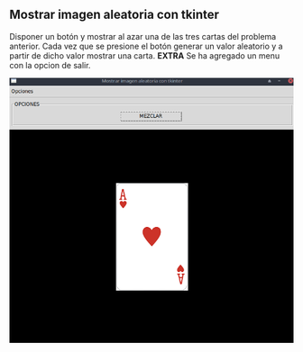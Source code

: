 ## Mostrar imagen aleatoria con tkinter
Disponer un botón y mostrar al azar una de las tres cartas del problema anterior. Cada vez que se presione el botón generar un valor aleatorio y a partir de dicho valor mostrar una carta.
**EXTRA** Se ha agregado un menu con la opcion de salir.

![imagen-cartas2](77_2.png)
